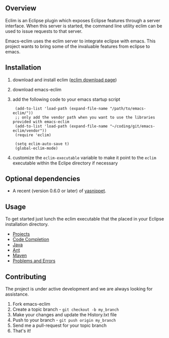 ## Overview
Eclim is an Eclipse plugin which exposes Eclipse features through a
server interface.  When this server is started, the command line utility
eclim can be used to issue requests to that server.

Emacs-eclim uses the eclim server to integrate eclipse with
emacs. This project wants to bring some of the invaluable features
from eclipse to emacs.

## Installation
1. download and install eclim ([eclim download page](http://github.com/ervandew/eclim/downloads))
1. download emacs-eclim
1. add the following code to your emacs startup script

        (add-to-list 'load-path (expand-file-name "/path/to/emacs-eclim/"))
        ;; only add the vendor path when you want to use the libraries provided with emacs-eclim
        (add-to-list 'load-path (expand-file-name "~/coding/git/emacs-eclim/vendor"))
        (require 'eclim)

        (setq eclim-auto-save t)
        (global-eclim-mode)

1. customize the `eclim-executable` variable to make it point to the `eclim` executable within the Eclipe directory if necessary

## Optional dependencies
* A recent (version 0.6.0 or later) of [yasnippet](http://code.google.com/p/yasnippet/).

## Usage
To get started just lunch the eclim executable that the placed in your Eclipse installation directory.

* [Projects](http://wiki.github.com/senny/emacs-eclim/projects)
* [Code Completion](http://wiki.github.com/senny/emacs-eclim/code-completion)
* [Java](http://wiki.github.com/senny/emacs-eclim/java)
* [Ant](http://wiki.github.com/senny/emacs-eclim/ant)
* [Maven](http://wiki.github.com/senny/emacs-eclim/maven)
* [Problems and Errors](http://wiki.github.com/senny/emacs-eclim/problems-and-errors)

## Contributing

The project is under active development and we are always looking for assistance.

1. Fork emacs-eclim
2. Create a topic branch - `git checkout -b my_branch`
3. Make your changes and update the History.txt file
4. Push to your branch - `git push origin my_branch`
5. Send me a pull-request for your topic branch
6. That's it!
